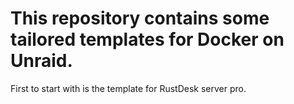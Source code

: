 # This repository contains some tailored templates for Docker on Unraid.

First to start with is the template for RustDesk server pro.
